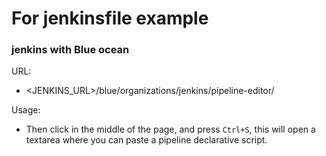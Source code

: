 # For jenkinsfile example



### jenkins with Blue ocean

URL:
 - <JENKINS_URL>/blue/organizations/jenkins/pipeline-editor/

Usage:
 - Then click in the middle of the page, and press `Ctrl+S`, this will open a textarea where you can paste a pipeline declarative script. 

